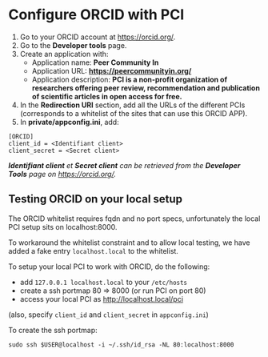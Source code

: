 Configure ORCID with PCI
=========================

1. Go to your ORCID account at https://orcid.org/.
2. Go to the **Developer tools** page.
3. Create an application with:
   - Application name: **Peer Community In**
   - Application URL: **https://peercommunityin.org/**
   - Application description: **PCI is a non-profit organization of researchers offering peer review, recommendation and publication of scientific articles in open access for free.**
4. In the **Redirection URI** section, add all the URLs of the different PCIs (corresponds to a whitelist of the sites that can use this ORCID APP).
5. In **private/appconfig.ini**, add:
```
[ORCID]
client_id = <Identifiant client>
client_secret = <Secret client>
```
  _**Identifiant client** et **Secret client** can be retrieved from the **Developer Tools** page on https://orcid.org/._


Testing ORCID on your local setup
---------------------------------

The ORCID whitelist requires fqdn and no port specs,
unfortunately the local PCI setup sits on localhost:8000.

To workaround the whitelist constraint and to allow local testing,
we have added a fake entry `localhost.local` to the whitelist.

To setup your local PCI to work with ORCID, do the following:

- add `127.0.0.1 localhost.local` to your `/etc/hosts`
- create a ssh portmap 80 => 8000 (or run PCI on port 80)
- access your local PCI as http://localhost.local/pci

(also, specify `client_id` and `client_secret` in `appconfig.ini`)

To create the ssh portmap:
```
sudo ssh $USER@localhost -i ~/.ssh/id_rsa -NL 80:localhost:8000
```
